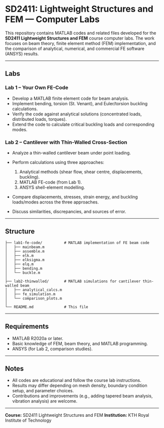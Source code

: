 # SD2411: Lightweight Structures and FEM — Computer Labs

This repository contains MATLAB codes and related files developed for the **SD2411 Lightweight Structures and FEM** course computer labs. The work focuses on beam theory, finite element method (FEM) implementation, and the comparison of analytical, numerical, and commercial FE software (ANSYS) results.

---

## Labs

### **Lab 1 – Your Own FE-Code**

* Develop a MATLAB finite element code for beam analysis.
* Implement bending, torsion (St. Venant), and Euler/torsion buckling calculations.
* Verify the code against analytical solutions (concentrated loads, distributed loads, torques).
* Extend the code to calculate critical buckling loads and corresponding modes.

### **Lab 2 – Cantilever with Thin-Walled Cross-Section**

* Analyze a thin-walled cantilever beam under point loading.
* Perform calculations using three approaches:

  1. Analytical methods (shear flow, shear centre, displacements, buckling).
  2. MATLAB FE-code (from Lab 1).
  3. ANSYS shell-element modelling.
* Compare displacements, stresses, strain energy, and buckling loads/modes across the three approaches.
* Discuss similarities, discrepancies, and sources of error.

---

## Structure

```
├── lab1-fe-code/          # MATLAB implementation of FE beam code
│   ├── mainbeam.m
│   ├── assemble.m
│   ├── elk.m
│   ├── elksigma.m
│   ├── elq.m
│   ├── bending.m
│   └── buckle.m
│
├── lab2-thinwalled/       # MATLAB simulations for cantilever thin-walled beam
│   ├── analytical_calcs.m
│   ├── fe_simulation.m
│   └── comparison_plots.m
│
└── README.md              # This file
```

---

## Requirements

* MATLAB R2020a or later.
* Basic knowledge of FEM, beam theory, and MATLAB programming.
* ANSYS (for Lab 2, comparison studies).

---

## Notes

* All codes are educational and follow the course lab instructions.
* Results may differ depending on mesh density, boundary condition setup, and parameter choices.
* Contributions and improvements (e.g., adding tapered beam analysis, vibration analysis) are welcome.

---

**Course:** SD2411 Lightweight Structures and FEM
**Institution:** KTH Royal Institute of Technology
